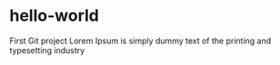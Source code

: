 # hello-world
First Git project
Lorem Ipsum is simply dummy text of the printing and typesetting industry
